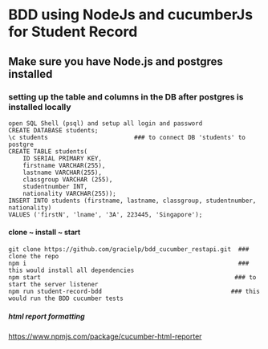 # BDD using NodeJs and cucumberJs for Student Record
## Make sure you have Node.js and postgres installed

### setting up the table and columns in the DB after postgres is installed locally 
```
open SQL Shell (psql) and setup all login and password
CREATE DATABASE students;
\c students                        ### to connect DB 'students' to postgre 
CREATE TABLE students(
    ID SERIAL PRIMARY KEY,
    firstname VARCHAR(255),
    lastname VARCHAR(255),
    classgroup VARCHAR (255),
    studentnumber INT,
    nationality VARCHAR(255));
INSERT INTO students (firstname, lastname, classgroup, studentnumber, nationality)
VALUES ('firstN', 'lname', '3A', 223445, 'Singapore');
```

#### clone ~ install ~ start
```
git clone https://github.com/gracielp/bdd_cucumber_restapi.git  ### clone the repo
npm i                                                           ### this would install all dependencies
npm start                                                      ### to start the server listener
npm run student-record-bdd                                    ### this would run the BDD cucumber tests
```


##### html report formatting 
https://www.npmjs.com/package/cucumber-html-reporter